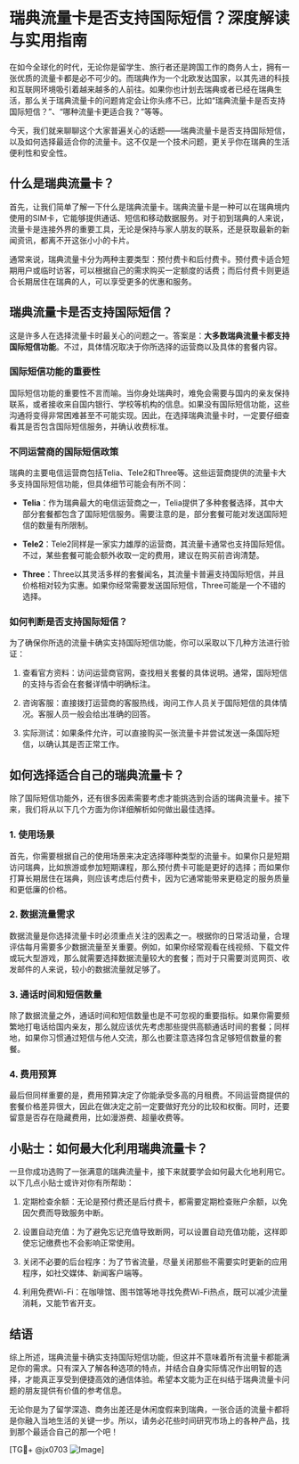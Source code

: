 # 瑞典流量卡是否支持国际短信？深度解读与实用指南

在如今全球化的时代，无论你是留学生、旅行者还是跨国工作的商务人士，拥有一张优质的流量卡都是必不可少的。而瑞典作为一个北欧发达国家，以其先进的科技和互联网环境吸引着越来越多的人前往。如果你也计划去瑞典或者已经在瑞典生活，那么关于瑞典流量卡的问题肯定会让你头疼不已，比如“瑞典流量卡是否支持国际短信？”、“哪种流量卡更适合我？”等等。

今天，我们就来聊聊这个大家普遍关心的话题——瑞典流量卡是否支持国际短信，以及如何选择最适合你的流量卡。这不仅是一个技术问题，更关乎你在瑞典的生活便利性和安全性。

## 什么是瑞典流量卡？

首先，让我们简单了解一下什么是瑞典流量卡。瑞典流量卡是一种可以在瑞典境内使用的SIM卡，它能够提供通话、短信和移动数据服务。对于初到瑞典的人来说，流量卡是连接外界的重要工具，无论是保持与家人朋友的联系，还是获取最新的新闻资讯，都离不开这张小小的卡片。

通常来说，瑞典流量卡分为两种主要类型：预付费卡和后付费卡。预付费卡适合短期用户或临时访客，可以根据自己的需求购买一定额度的话费；而后付费卡则更适合长期居住在瑞典的人，可以享受更多的优惠和服务。

## 瑞典流量卡是否支持国际短信？

这是许多人在选择流量卡时最关心的问题之一。答案是：**大多数瑞典流量卡都支持国际短信功能**。不过，具体情况取决于你所选择的运营商以及具体的套餐内容。

### 国际短信功能的重要性

国际短信功能的重要性不言而喻。当你身处瑞典时，难免会需要与国内的亲友保持联系，或者接收来自国内银行、学校等机构的信息。如果没有国际短信功能，这些沟通将变得非常困难甚至不可能实现。因此，在选择瑞典流量卡时，一定要仔细查看其是否包含国际短信服务，并确认收费标准。

### 不同运营商的国际短信政策

瑞典的主要电信运营商包括Telia、Tele2和Three等。这些运营商提供的流量卡大多支持国际短信功能，但具体细节可能会有所不同：

- **Telia**：作为瑞典最大的电信运营商之一，Telia提供了多种套餐选择，其中大部分套餐都包含了国际短信服务。需要注意的是，部分套餐可能对发送国际短信的数量有所限制。
  
- **Tele2**：Tele2同样是一家实力雄厚的运营商，其流量卡通常也支持国际短信。不过，某些套餐可能会额外收取一定的费用，建议在购买前咨询清楚。
  
- **Three**：Three以其灵活多样的套餐闻名，其流量卡普遍支持国际短信，并且价格相对较为实惠。如果你经常需要发送国际短信，Three可能是一个不错的选择。

### 如何判断是否支持国际短信？

为了确保你所选的流量卡确实支持国际短信功能，你可以采取以下几种方法进行验证：

1. 查看官方资料：访问运营商官网，查找相关套餐的具体说明。通常，国际短信的支持与否会在套餐详情中明确标注。
   
2. 咨询客服：直接拨打运营商的客服热线，询问工作人员关于国际短信的具体情况。客服人员一般会给出准确的回答。

3. 实际测试：如果条件允许，可以直接购买一张流量卡并尝试发送一条国际短信，以确认其是否正常工作。

## 如何选择适合自己的瑞典流量卡？

除了国际短信功能外，还有很多因素需要考虑才能挑选到合适的瑞典流量卡。接下来，我们将从以下几个方面为你详细解析如何做出最佳选择。

### 1. 使用场景

首先，你需要根据自己的使用场景来决定选择哪种类型的流量卡。如果你只是短期访问瑞典，比如旅游或参加短期课程，那么预付费卡可能是更好的选择；而如果你打算长期居住在瑞典，则应该考虑后付费卡，因为它通常能带来更稳定的服务质量和更低廉的价格。

### 2. 数据流量需求

数据流量是你选择流量卡时必须重点关注的因素之一。根据你的日常活动量，合理评估每月需要多少数据流量至关重要。例如，如果你经常观看在线视频、下载文件或玩大型游戏，那么就需要选择数据流量较大的套餐；而对于只需要浏览网页、收发邮件的人来说，较小的数据流量就足够了。

### 3. 通话时间和短信数量

除了数据流量之外，通话时间和短信数量也是不可忽视的重要指标。如果你需要频繁地打电话给国内亲友，那么就应该优先考虑那些提供高额通话时间的套餐；同样地，如果你习惯通过短信与他人交流，那么也要注意选择包含足够短信数量的套餐。

### 4. 费用预算

最后但同样重要的是，费用预算决定了你能承受多高的月租费。不同运营商提供的套餐价格差异很大，因此在做决定之前一定要做好充分的比较和权衡。同时，还要留意是否存在隐藏费用，比如漫游费、超量收费等。

## 小贴士：如何最大化利用瑞典流量卡？

一旦你成功选购了一张满意的瑞典流量卡，接下来就要学会如何最大化地利用它。以下几点小贴士或许对你有所帮助：

1. 定期检查余额：无论是预付费还是后付费卡，都需要定期检查账户余额，以免因欠费而导致服务中断。
   
2. 设置自动充值：为了避免忘记充值导致断网，可以设置自动充值功能，这样即使忘记缴费也不会影响正常使用。
   
3. 关闭不必要的后台程序：为了节省流量，尽量关闭那些不需要实时更新的应用程序，如社交媒体、新闻客户端等。
   
4. 利用免费Wi-Fi：在咖啡馆、图书馆等地寻找免费Wi-Fi热点，既可以减少流量消耗，又能节省开支。

## 结语

综上所述，瑞典流量卡确实支持国际短信功能，但这并不意味着所有流量卡都能满足你的需求。只有深入了解各种选项的特点，并结合自身实际情况作出明智的选择，才能真正享受到便捷高效的通信体验。希望本文能为正在纠结于瑞典流量卡问题的朋友提供有价值的参考信息。

无论你是为了留学深造、商务出差还是休闲度假来到瑞典，一张合适的流量卡都将是你融入当地生活的关键一步。所以，请务必花些时间研究市场上的各种产品，找到那个最适合自己的那一个吧！

[TG💪+ @jx0703 ![Image](https://github.com/user-attachments/assets/dbca1d08-cadb-493c-b0ec-ad6f7a83f270)]